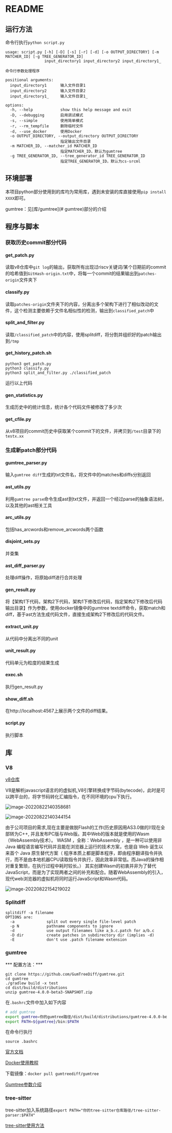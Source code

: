 # README

## 运行方法

命令行执行`python script.py`

```
usage: script.py [-h] [-D] [-s] [-r] [-d] [-o OUTPUT_DIRECTORY] [-m MATCHER_ID] [-g TREE_GENERATOR_ID]
                 input_directory1 input_directory2 input_directory1_

命令行参数处理程序

positional arguments:
  input_directory1      输入文件目录1
  input_directory2      输入文件目录2
  input_directory1_     输入文件目录1_

options:
  -h, --help            show this help message and exit
  -D, --debugging       启用调试模式
  -s, --simple          使用简单模式
  -r, --rm_tempfile     删除临时文件
  -d, --use_docker      使用Docker
  -o OUTPUT_DIRECTORY, --output_directory OUTPUT_DIRECTORY
                        指定输出文件目录
  -m MATCHER_ID, --matcher_id MATCHER_ID
                        指定MATCHER_ID，默认为gumtree
  -g TREE_GENERATOR_ID, --tree_generator_id TREE_GENERATOR_ID
                        指定TREE_GENERATOR_ID，默认为cs-srcml
```

## 环境部署

本项目python部分使用到的库均为常用库，遇到未安装的库直接使用`pip install XXXX`即可。

gumtree：见[库/gumtree](# gumtree)部分的介绍

## 程序与脚本

### 获取历史commit部分代码

#### get_patch.py

读取v8仓库中`git log`的输出，获取所有出现过riscv关键词/某个日期前的commit的哈希值到`GitHash-origin.txt`中，将每一个commit的结果输出到`patches-origin`文件夹下

#### classify.py

读取`patches-origin`文件夹下的内容，分离出多个架构下进行了相似改动的文件，这个检测主要依赖于文件名相似性的检测，输出到`classified_patch`中

#### split_and_filter.py 

读取`/classified_patch`中的内容，使用splitdiff，将分割并组织好的patch输出到`/tmp`

#### get_history_patch.sh

```shell
python3 get_patch.py
python3 classify.py
python3 split_and_filter.py ./classified_patch
```

运行以上代码

#### gen_statistics.py

生成历史中的统计信息，统计各个代码文件被修改了多少次

#### get_cfile.py

从v8项目的commit历史中获取某个commit下的文件，并拷贝到`/test`目录下的`testx.xx`

### 生成新patch部分代码

#### gumtree_parser.py

输入`gumtree diff`生成的txt文件名，将文件中的matches和diffs分别返回

#### ast_utils.py

利用`gumtree parse`命令生成ast到txt文件，并返回一个经过parse的抽象语法树，以及其他的ast相关工具

#### arc_utils.py

包括has_arcwords和remove_arcwords两个函数

#### disjoint_sets.py

并查集

#### ast_diff_parser.py

处理diff操作，将原始diff进行合并处理

#### gen_result.py

将【架构1下代码，架构2下代码，架构1下修改后代码，指定架构2下修改后代码输出目录】作为参数，使用docker镜像中的gumtree textdiff命令，获取match和diff，基于ast方法生成代码文件，直接生成架构2下修改后的代码文件。

#### extract_unit.py

从代码中分离出不同的unit

#### unit_result.py

代码单元为粒度的结果生成

#### exec.sh

执行gen_result.py

#### show_diff.sh

在http://localhost:4567上展示两个文件的diff结果。

####  script.py

执行脚本

## 库

### V8

[v8仓库]( https://github.com/v8/v8.git) 

V8是解析javascript语言的的虚拟机,V8引擎转换成字节码(bytecode)，此时是可以跨平台的，将字节码转化汇编指令，在不同环境的cpu下执行。

![image-20220822140358681](./img/image-20220822140358681.png)

![image-20220822140344154](./img/image-20220822140344154.png)

 由于公司项目的需求,现在主要是做脱Flash的工作(历史原因用AS3.0做的)!现在全部转为C++, 并且发布PC版与Web版。其中Web的版本就是使用的Wasm（WebAssembly技术）。
 WASM ，全称：WebAssembly ，是一种可以使用非 Java 编程语言编写代码并且能在浏览器上运行的技术方案，也是自 Web 诞生以来首个 Java 原生替代方案（ 程序本质上都是脚本程序，即由程序翻译指令并执行，而不是由本地机器CPU读取指令并执行，因此效率非常低。而Java的操作相对重复繁琐，在执行过程中耗时较长。）
 其实创建Wasm的初衷并非为了替代JavaScript，而是为了实现两者之间的补充和配合。随着WebAssembly的引入，现代web浏览器的虚拟机将同时运行JavaScript和Wasm代码。

![image-20220822154219022](./img/image-20220822154219022.png)

### Splitdiff

```
splitdiff -a filename
OPTIONS are:
  -a              split out every single file-level patch
  -p N            pathname components to ignore
  -d              use output filenames like a_b.c.patch for a/b.c
  -D dir          create patches in subdirectory dir (implies -d)
  -E              don't use .patch filename extension
```

### gumtree

*** 配置方法：***

```shell
git clone https://github.com/GumTreeDiff/gumtree.git
cd gumtree
./gradlew build -x test
cd dist/build/distributions
unzip gumtree-4.0.0-beta3-SNAPSHOT.zip
```

在`.bashrc`文件中加入如下内容

```bash
# add gumtree
export gumtree=你的gumtree路径/dist/build/distributions/gumtree-4.0.0-beta3-SNAPSHOT
export PATH=${gumtree}/bin:$PATH
```

在命令行执行

```shell
source .bashrc
```

[官方文档](https://github.com/GumTreeDiff/gumtree/wiki/Commands#overriding-properties)

[Docker使用教程](https://github.com/GumTreeDiff/gumtree/tree/main/docker)

下载镜像：`docker pull gumtreediff/gumtree`

[Gumtree参数介绍](https://github.com/GumTreeDiff/gumtree/blob/089b3d5aaddb1c31385862440e889f4b90776b85/core/src/main/java/com/github/gumtreediff/matchers/ConfigurationOptions.java#L58)

### tree-sitter

tree-sitter加入系统路径`export PATH="你的tree-sitter仓库路径/tree-sitter-parser:$PATH"`

[tree-sitter使用方法](https://blog.csdn.net/qq_38808667/article/details/128052617?spm=1001.2101.3001.6650.6&utm_medium=distribute.pc_relevant.none-task-blog-2%7Edefault%7EBlogCommendFromBaidu%7ERate-6-128052617-blog-128006684.235%5Ev38%5Epc_relevant_sort&depth_1-utm_source=distribute.pc_relevant.none-task-blog-2%7Edefault%7EBlogCommendFromBaidu%7ERate-6-128052617-blog-128006684.235%5Ev38%5Epc_relevant_sort&utm_relevant_index=12)
